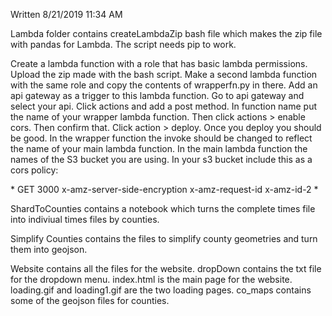 Written 8/21/2019 11:34 AM

Lambda folder contains createLambdaZip bash file which makes the zip file with pandas for Lambda.
The script needs pip to work.

Create a lambda function with a role that has basic lambda permissions. Upload the zip made with
the bash script. Make a second lambda function with the same role and copy the contents of wrapperfn.py
in there. Add an api gateway as a trigger to this lambda function. Go to api gateway and select your api.
Click actions and add a post method. In function name put the name of your wrapper lambda function.
Then click actions > enable cors. Then confirm that. Click action > deploy. Once you deploy you should be good.
In the wrapper function the invoke should be changed to reflect the name of your main lambda function.
In the main lambda function the names of the S3 bucket you are using. In your s3 bucket include this as a 
cors policy:
<?xml version="1.0" encoding="UTF-8"?>
<CORSConfiguration xmlns="http://s3.amazonaws.com/doc/2006-03-01/">
<CORSRule>
    <AllowedOrigin>*</AllowedOrigin>
    <AllowedMethod>GET</AllowedMethod>
    <MaxAgeSeconds>3000</MaxAgeSeconds>
    <ExposeHeader>x-amz-server-side-encryption</ExposeHeader>
    <ExposeHeader>x-amz-request-id</ExposeHeader>
    <ExposeHeader>x-amz-id-2</ExposeHeader>
    <AllowedHeader>*</AllowedHeader>
</CORSRule>
</CORSConfiguration>

ShardToCounties contains a notebook which turns the complete times file into indiviual times files by counties.

Simplify Counties contains the files to simplify county geometries and turn them into geojson.

Website contains all the files for the website. dropDown contains the txt file for the dropdown menu.
index.html is the main page for the website. loading.gif and loading1.gif are the two loading pages.
co_maps contains some of the geojson files for counties.